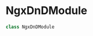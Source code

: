# NgxDnDModule

```typescript
class NgxDnDModule
```

[classdeclaration-0]: ngxdndmodule.md#ngxdndmodule

